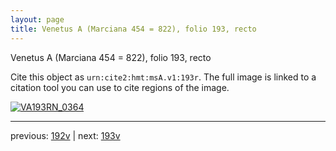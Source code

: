 ```yaml
---
layout: page
title: Venetus A (Marciana 454 = 822), folio 193, recto
---
```


Venetus A (Marciana 454 = 822), folio 193, recto

Cite this object as `urn:cite2:hmt:msA.v1:193r`.  The full image is linked to a citation tool you can use to cite regions of the image.

[![VA193RN_0364](http://www.homermultitext.org/iipsrv?IIIF=/project/homer/pyramidal/deepzoom/hmt/vaimg/2017a/VA193RN_0364.tif/full/800,/0/default.jpg)](http://www.homermultitext.org/ict2/?urn=urn:cite2:hmt:vaimg.2017a:VA193RN_0364) 

---

previous:  [192v](../192v/) | next: [193v](../193v/)